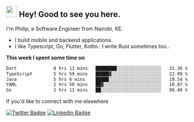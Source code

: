 <h2><img src="https://slackmojis.com/emojis/3643-cool-doge/download" width="30"/> Hey! Good to see you here.</h2>

<p>I'm Philip, a Software Engineer from Nairobi, KE. 

- I build mobile and backend applications.
- I like Typescript, Go, Flutter, Kotlin.. I write Rust sometimes too..</p>

**This week I spent some time on**
<!--START_SECTION:waka-->

```txt
Dart              8 hrs 11 mins   ████████░░░░░░░░░░░░░░░░░   31.36 %
TypeScript        5 hrs 59 mins   █████▓░░░░░░░░░░░░░░░░░░░   22.90 %
Java              5 hrs 6 mins    █████░░░░░░░░░░░░░░░░░░░░   19.54 %
YAML              2 hrs 50 mins   ██▓░░░░░░░░░░░░░░░░░░░░░░   10.87 %
Go                2 hrs 11 mins   ██░░░░░░░░░░░░░░░░░░░░░░░   08.40 %
```

<!--END_SECTION:waka-->

If you'd like to connect with me elsewhere

[![Twitter Badge](https://img.shields.io/badge/-Twitter-1ca0f1?style=flat-square&labelColor=1ca0f1&logo=twitter&logoColor=white&link=https://twitter.com/_diogorodrigues)](https://twitter.com/kimathiphil)  [![Linkedin Badge](https://img.shields.io/badge/-LinkedIn-blue?style=flat-square&logo=Linkedin&logoColor=white&link=https://www.linkedin.com/in/philip-kimathi-2604a9114/)](https://www.linkedin.com/in/philip-kimathi-2604a9114/)
